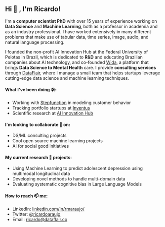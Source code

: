 ## Hi 👋 , I'm Ricardo! 

I'm a **computer scientist PhD** with over 15 years of experience working on **Data Science** and **Machine Learning**, both as a professor in academia and as an industry professional. I have worked extensively in many different problems that make use of tabular data, time series, image, audio, and natural language processing. 

I founded the non-profit AI Innovation Hub at the Federal University of Pelotas in Brazil, which is dedicated to **R&D** and educating Brazilian companies about AI technology, and co-founded [Wida](https://wida.app), a platform that brings **Data Science to Mental Health** care. I provide **consulting services** through [DataFlair](https://dataflair.co), where I manage a small team that helps startups leverage cutting-edge data science and machine learning techniques.


#### What I've been doing 🛠️: 

- Working with [Stepfunction](https://stepfunction.ai) in modeling customer behavior
- Tracking portfolio startups at [Inventus](https://www.inventuscap.com/)
- Scientific research at [AI Innovation Hub](http://ia.ufpel.edu.br)

#### I'm looking to collaborate 👯 on:

- DS/ML consulting projects
- Cool open source machine learning projects
- AI for social good initiatives


#### My current research 🔭 projects:

- Using Machine Learning to predict adolescent depression using multimodal longitudinal data
- Developing novel methods to handle multi-domain data
- Evaluating systematic cognitive bias in Large Language Models


#### How to reach 📫 me:

- LinkedIn: [linkedin.com/in/rmaraujo/](https://www.linkedin.com/in/rmaraujo/)
- Twitter: [@ricardoaraujo](https://twitter.com/ricardoaraujo)
- Email: [ricardo@dataflair.co](mailto:ricardo@dataflair.co)
